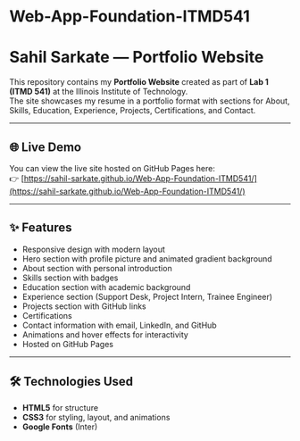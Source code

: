 # Web-App-Foundation-ITMD541

# Sahil Sarkate — Portfolio Website

This repository contains my **Portfolio Website** created as part of **Lab 1 (ITMD 541)** at the Illinois Institute of Technology.  
The site showcases my resume in a portfolio format with sections for About, Skills, Education, Experience, Projects, Certifications, and Contact.

---

## 🌐 Live Demo
You can view the live site hosted on GitHub Pages here:  
👉 [https://sahil-sarkate.github.io/Web-App-Foundation-ITMD541/](https://sahil-sarkate.github.io/Web-App-Foundation-ITMD541/)  

---
## ✨ Features
- Responsive design with modern layout  
- Hero section with profile picture and animated gradient background  
- About section with personal introduction  
- Skills section with badges  
- Education section with academic background  
- Experience section (Support Desk, Project Intern, Trainee Engineer)  
- Projects section with GitHub links  
- Certifications  
- Contact information with email, LinkedIn, and GitHub  
- Animations and hover effects for interactivity  
- Hosted on GitHub Pages  

---
## 🛠️ Technologies Used
- **HTML5** for structure  
- **CSS3** for styling, layout, and animations  
- **Google Fonts** (Inter)  